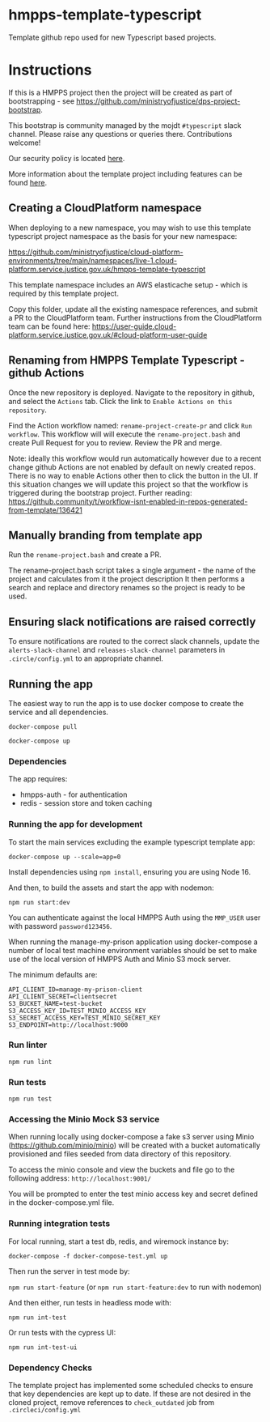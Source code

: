 # hmpps-template-typescript
Template github repo used for new Typescript based projects.

# Instructions

If this is a HMPPS project then the project will be created as part of bootstrapping -
see https://github.com/ministryofjustice/dps-project-bootstrap.

This bootstrap is community managed by the mojdt `#typescript` slack channel.
Please raise any questions or queries there. Contributions welcome!

Our security policy is located [here](https://github.com/ministryofjustice/hmpps-template-typescript/security/policy).

More information about the template project including features can be found [here](https://dsdmoj.atlassian.net/wiki/spaces/NDSS/pages/3488677932/Typescript+template+project).

## Creating a CloudPlatform namespace

When deploying to a new namespace, you may wish to use this template typescript project namespace as the basis for your new namespace:

<https://github.com/ministryofjustice/cloud-platform-environments/tree/main/namespaces/live-1.cloud-platform.service.justice.gov.uk/hmpps-template-typescript>

This template namespace includes an AWS elasticache setup - which is required by this template project.

Copy this folder, update all the existing namespace references, and submit a PR to the CloudPlatform team. Further instructions from the CloudPlatform team can be found here: <https://user-guide.cloud-platform.service.justice.gov.uk/#cloud-platform-user-guide>

## Renaming from HMPPS Template Typescript - github Actions

Once the new repository is deployed. Navigate to the repository in github, and select the `Actions` tab.
Click the link to `Enable Actions on this repository`.

Find the Action workflow named: `rename-project-create-pr` and click `Run workflow`.  This workflow will will
execute the `rename-project.bash` and create Pull Request for you to review.  Review the PR and merge.

Note: ideally this workflow would run automatically however due to a recent change github Actions are not
enabled by default on newly created repos. There is no way to enable Actions other then to click the button in the UI.
If this situation changes we will update this project so that the workflow is triggered during the bootstrap project.
Further reading: <https://github.community/t/workflow-isnt-enabled-in-repos-generated-from-template/136421>

## Manually branding from template app
Run the `rename-project.bash` and create a PR.

The rename-project.bash script takes a single argument - the name of the project and calculates from it the project description
It then performs a search and replace and directory renames so the project is ready to be used.

## Ensuring slack notifications are raised correctly

To ensure notifications are routed to the correct slack channels, update the `alerts-slack-channel` and `releases-slack-channel` parameters in `.circle/config.yml` to an appropriate channel.

## Running the app
The easiest way to run the app is to use docker compose to create the service and all dependencies.

`docker-compose pull`

`docker-compose up`

### Dependencies
The app requires:
* hmpps-auth - for authentication
* redis - session store and token caching

### Running the app for development

To start the main services excluding the example typescript template app:

`docker-compose up --scale=app=0`

Install dependencies using `npm install`, ensuring you are using Node 16.

And then, to build the assets and start the app with nodemon:

`npm run start:dev`

You can authenticate against the local HMPPS Auth using the `MMP_USER` user
with password `password123456`.

When running the manage-my-prison application using docker-compose a number of local test machine environment
variables should be set to make use of the local version of HMPPS Auth and Minio S3 mock server.

The minimum defaults are:

```
API_CLIENT_ID=manage-my-prison-client
API_CLIENT_SECRET=clientsecret
S3_BUCKET_NAME=test-bucket
S3_ACCESS_KEY_ID=TEST_MINIO_ACCESS_KEY
S3_SECRET_ACCESS_KEY=TEST_MINIO_SECRET_KEY
S3_ENDPOINT=http://localhost:9000
```

### Run linter

`npm run lint`

### Run tests

`npm run test`

### Accessing the Minio Mock S3 service

When running locally using docker-compose a fake s3 server using Minio (https://github.com/minio/minio)
will be created with a bucket automatically provisioned and files seeded from data directory of this repository.

To access the minio console and view the buckets and file go to the following address:
`http://localhost:9001/`

You will be prompted to enter the test minio access key and secret defined in the docker-compose.yml file.

### Running integration tests

For local running, start a test db, redis, and wiremock instance by:

`docker-compose -f docker-compose-test.yml up`

Then run the server in test mode by:

`npm run start-feature` (or `npm run start-feature:dev` to run with nodemon)

And then either, run tests in headless mode with:

`npm run int-test`

Or run tests with the cypress UI:

`npm run int-test-ui`


### Dependency Checks

The template project has implemented some scheduled checks to ensure that key dependencies are kept up to date.
If these are not desired in the cloned project, remove references to `check_outdated` job from `.circleci/config.yml`
